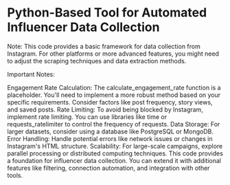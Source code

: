 #  Python-Based Tool for Automated Influencer Data Collection
Note: This code provides a basic framework for data collection from Instagram. For other platforms or more advanced features, you might need to adjust the scraping techniques and data extraction methods.

Important Notes:

Engagement Rate Calculation: The calculate_engagement_rate function is a placeholder. You'll need to implement a more robust method based on your specific requirements. Consider factors like post frequency, story views, and saved posts.
Rate Limiting: To avoid being blocked by Instagram, implement rate limiting. You can use libraries like time or requests_ratelimiter to control the frequency of requests.
Data Storage: For larger datasets, consider using a database like PostgreSQL or MongoDB.
Error Handling: Handle potential errors like network issues or changes in Instagram's HTML structure.
Scalability: For large-scale campaigns, explore parallel processing or distributed computing techniques.
This code provides a foundation for influencer data collection. You can extend it with additional features like filtering, connection automation, and integration with other tools.

